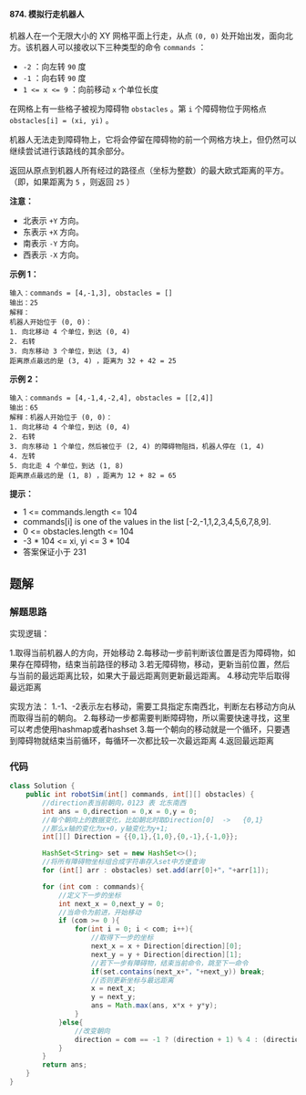 #### 874. 模拟行走机器人

机器人在一个无限大小的 XY 网格平面上行走，从点 `(0, 0)` 处开始出发，面向北方。该机器人可以接收以下三种类型的命令 `commands` ：

- `-2` ：向左转 `90` 度
- `-1` ：向右转 `90` 度
- `1 <= x <= 9` ：向前移动 `x` 个单位长度

在网格上有一些格子被视为障碍物 `obstacles` 。第 `i` 个障碍物位于网格点  `obstacles[i] = (xi, yi)` 。

机器人无法走到障碍物上，它将会停留在障碍物的前一个网格方块上，但仍然可以继续尝试进行该路线的其余部分。

返回从原点到机器人所有经过的路径点（坐标为整数）的最大欧式距离的平方。（即，如果距离为 `5` ，则返回 `25` ）

**注意：**

- 北表示 `+Y` 方向。
- 东表示 `+X` 方向。
- 南表示 `-Y` 方向。
- 西表示 `-X` 方向。

**示例 1：**

```shell
输入：commands = [4,-1,3], obstacles = []
输出：25
解释：
机器人开始位于 (0, 0)：
1. 向北移动 4 个单位，到达 (0, 4)
2. 右转
3. 向东移动 3 个单位，到达 (3, 4)
距离原点最远的是 (3, 4) ，距离为 32 + 42 = 25
```

**示例 2：**

```shell
输入：commands = [4,-1,4,-2,4], obstacles = [[2,4]]
输出：65
解释：机器人开始位于 (0, 0)：
1. 向北移动 4 个单位，到达 (0, 4)
2. 右转
3. 向东移动 1 个单位，然后被位于 (2, 4) 的障碍物阻挡，机器人停在 (1, 4)
4. 左转
5. 向北走 4 个单位，到达 (1, 8)
距离原点最远的是 (1, 8) ，距离为 12 + 82 = 65
```

**提示：**

* 1 <= commands.length <= 104
* commands[i] is one of the values in the list [-2,-1,1,2,3,4,5,6,7,8,9].
* 0 <= obstacles.length <= 104
* -3 * 104 <= xi, yi <= 3 * 104
* 答案保证小于 231



## 题解

### 解题思路

实现逻辑：

1.取得当前机器人的方向，开始移动
2.每移动一步前判断该位置是否为障碍物，如果存在障碍物，结束当前路径的移动
3.若无障碍物，移动，更新当前位置，然后与当前的最远距离比较，如果大于最远距离则更新最远距离。
4.移动完毕后取得最远距离

实现方法：
1.-1、-2表示左右移动，需要工具指定东南西北，判断左右移动方向从而取得当前的朝向。
2.每移动一步都需要判断障碍物，所以需要快速寻找，这里可以考虑使用hashmap或者hashset
3.每一个朝向的移动就是一个循环，只要遇到障碍物就结束当前循环，每循环一次都比较一次最远距离
4.返回最远距离

### 代码

```java
class Solution {
    public int robotSim(int[] commands, int[][] obstacles) {
        //direction表当前朝向，0123 表 北东南西
        int ans = 0,direction = 0,x = 0,y = 0;
        //每个朝向上的数据变化，比如朝北时取Direction[0]  ->   {0,1}
        //那么x轴的变化为x+0，y轴变化为y+1;
        int[][] Direction = {{0,1},{1,0},{0,-1},{-1,0}};

        HashSet<String> set = new HashSet<>();
        //将所有障碍物坐标组合成字符串存入set中方便查询
        for (int[] arr : obstacles) set.add(arr[0]+"，"+arr[1]);

        for (int com : commands){
            //定义下一步的坐标
            int next_x = 0,next_y = 0;
            //当命令为前进，开始移动
            if (com >= 0 ){
                for(int i = 0; i < com; i++){
                    //取得下一步的坐标
                    next_x = x + Direction[direction][0];
                    next_y = y + Direction[direction][1];
                    //若下一步有障碍物，结束当前命令，跳至下一命令
                    if(set.contains(next_x+"，"+next_y)) break;
                    //否则更新坐标与最远距离
                    x = next_x;
                    y = next_y;
                    ans = Math.max(ans, x*x + y*y);
                }
            }else{
                //改变朝向
                direction = com == -1 ? (direction + 1) % 4 : (direction + 3) % 4;
            }
        }
        return ans;
    }
}
```

